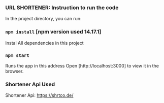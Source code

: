 ### URL SHORTENER: Instruction to run the code

In the project directory, you can run:

### `npm install` [npm version used 14.17.1]

Instal All dependencies in this project

### `npm start`

Runs the app in this address
Open [http://localhost:3000] to view it in the browser.

### Shortener Api Used

Shortener Api: https://shrtco.de/
